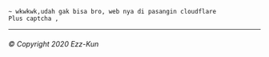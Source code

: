 ```
~ wkwkwk,udah gak bisa bro, web nya di pasangin cloudflare 
Plus captcha , 
```



----------
###### © Copyright 2020 Ezz-Kun
